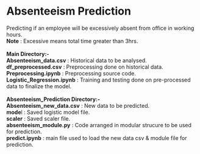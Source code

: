 # Absenteeism Prediction

Predicting if an employee will be excessively absent from office in working hours.
<br><b>Note</b> : Excessive means total time greater than 3hrs.
<br><br>
<b>Main Directory:-</b>
<br><b>Absenteeism_data.csv</b> : Historical data to be analysed.
<br><b>df_preprocessed.csv</b> : Preprocessing done on historical data.
<br><b>Preprocessing.ipynb</b> : Preprocessing source code.
<br><b>Logistic_Regression.ipynb</b> : Training and testing done on pre-processed data to finalize the model.
<br><br>
<b>Absenteeism_Prediction Directory:-</b>
<br><b>Absenteeism_new_data.csv</b> : New data to be predicted.
<br><b>mode</b>l : Saved logistic model file.
<br><b>scaler</b> : Saved scaler file.
<br><b>absenteeism_module.py</b> : Code arranged in modular strucure to be used for prediction.
<br><b>predict.ipynb</b> : main file used to load the new data csv & module file for prediction.
<br>
